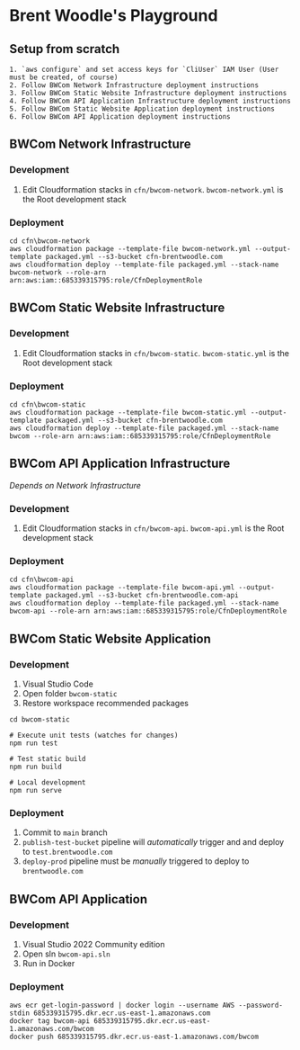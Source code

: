# Brent Woodle's Playground
## Setup from scratch
```
1. `aws configure` and set access keys for `CliUser` IAM User (User must be created, of course)
2. Follow BWCom Network Infrastructure deployment instructions
3. Follow BWCom Static Website Infrastructure deployment instructions
4. Follow BWCom API Application Infrastructure deployment instructions
5. Follow BWCom Static Website Application deployment instructions
6. Follow BWCom API Application deployment instructions
```

## BWCom Network Infrastructure

### Development
1. Edit Cloudformation stacks in `cfn/bwcom-network`. `bwcom-network.yml` is the Root development stack

### Deployment
```
cd cfn\bwcom-network
aws cloudformation package --template-file bwcom-network.yml --output-template packaged.yml --s3-bucket cfn-brentwoodle.com
aws cloudformation deploy --template-file packaged.yml --stack-name bwcom-network --role-arn arn:aws:iam::685339315795:role/CfnDeploymentRole
```

## BWCom Static Website Infrastructure

### Development
1. Edit Cloudformation stacks in `cfn/bwcom-static`. `bwcom-static.yml` is the Root development stack

### Deployment
```
cd cfn\bwcom-static
aws cloudformation package --template-file bwcom-static.yml --output-template packaged.yml --s3-bucket cfn-brentwoodle.com
aws cloudformation deploy --template-file packaged.yml --stack-name bwcom --role-arn arn:aws:iam::685339315795:role/CfnDeploymentRole
```

## BWCom API Application Infrastructure
*Depends on Network Infrastructure*

### Development
1. Edit Cloudformation stacks in `cfn/bwcom-api`. `bwcom-api.yml` is the Root development stack

### Deployment
```
cd cfn\bwcom-api
aws cloudformation package --template-file bwcom-api.yml --output-template packaged.yml --s3-bucket cfn-brentwoodle.com-api
aws cloudformation deploy --template-file packaged.yml --stack-name bwcom-api --role-arn arn:aws:iam::685339315795:role/CfnDeploymentRole
```

## BWCom Static Website Application

### Development
1. Visual Studio Code
2. Open folder `bwcom-static`
3. Restore workspace recommended packages
```
cd bwcom-static

# Execute unit tests (watches for changes)
npm run test

# Test static build
npm run build

# Local development
npm run serve
```

### Deployment
1. Commit to `main` branch
2. `publish-test-bucket` pipeline will *automatically* trigger and and deploy to `test.brentwoodle.com`
3. `deploy-prod` pipeline must be *manually* triggered to deploy to `brentwoodle.com`

## BWCom API Application

### Development
1. Visual Studio 2022 Community edition
2. Open sln `bwcom-api.sln`
3. Run in Docker

### Deployment
```
aws ecr get-login-password | docker login --username AWS --password-stdin 685339315795.dkr.ecr.us-east-1.amazonaws.com
docker tag bwcom-api 685339315795.dkr.ecr.us-east-1.amazonaws.com/bwcom
docker push 685339315795.dkr.ecr.us-east-1.amazonaws.com/bwcom
```